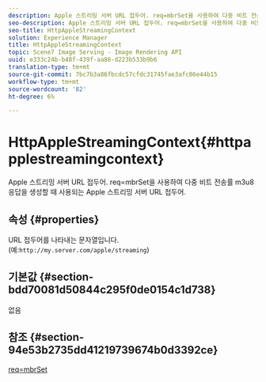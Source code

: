 ```yaml
---
description: Apple 스트리밍 서버 URL 접두어. req=mbrSet을 사용하여 다중 비트 전송률 m3u8 응답을 생성할 때 사용되는 Apple 스트리밍 서버 URL 접두어.
seo-description: Apple 스트리밍 서버 URL 접두어. req=mbrSet을 사용하여 다중 비트 전송률 m3u8 응답을 생성할 때 사용되는 Apple 스트리밍 서버 URL 접두어.
seo-title: HttpAppleStreamingContext
solution: Experience Manager
title: HttpAppleStreamingContext
topic: Scene7 Image Serving - Image Rendering API
uuid: e333c24b-b48f-439f-aa86-d223b533b9b6
translation-type: tm+mt
source-git-commit: 7bc7b3a86fbcdc57cfdc31745fae3afc06e44b15
workflow-type: tm+mt
source-wordcount: '82'
ht-degree: 6%

---
```



# HttpAppleStreamingContext{#httpapplestreamingcontext}

Apple 스트리밍 서버 URL 접두어. req=mbrSet을 사용하여 다중 비트 전송률 m3u8 응답을 생성할 때 사용되는 Apple 스트리밍 서버 URL 접두어.

## 속성 {#properties}

URL 접두어를 나타내는 문자열입니다. (예:`http://my.server.com/apple/streaming`)

## 기본값 {#section-bdd70081d50844c295f0de0154c1d738}

없음

## 참조 {#section-94e53b2735dd41219739674b0d3392ce}

[req=mbrSet](../../../../../is-api/http-ref/image-serving-api-ref/c-http-protocol-reference/c-command-reference/r-req/r-mbrset.md#reference-603d75babde74508a878c27bd4cced73)
